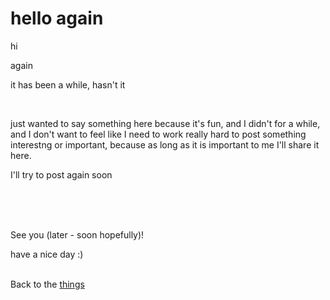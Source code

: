 # hello again

hi

again

it has been a while, hasn't it

<br>

just wanted to say something here because it's fun, and I didn't for a while, and I don't want to feel like I need to work really hard to post something interestng or important, because as long as it is important to me I'll share it here.


I'll try to post again soon


<br><br><br>

See you (later - soon hopefully)!

have a nice day :)<br><br>

Back to the [things](../things.md)
